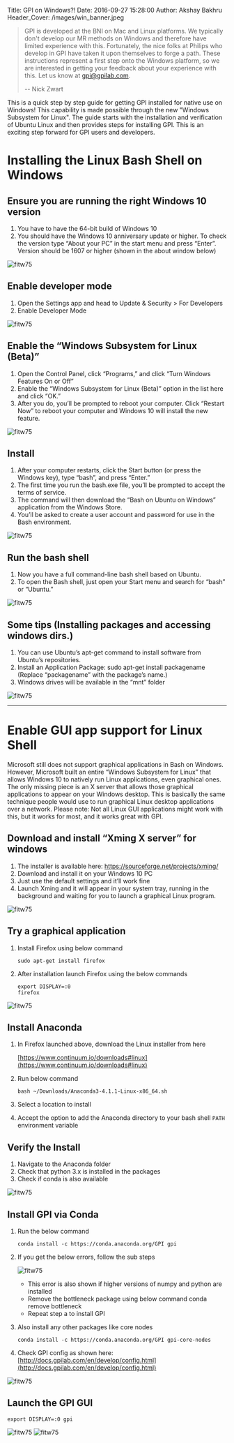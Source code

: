 Title: GPI on Windows?!
Date: 2016-09-27 15:28:00
Author: Akshay Bakhru
Header_Cover: /images/win_banner.jpeg

> GPI is developed at the BNI on Mac and Linux platforms.  We typically don't
> develop our MR methods on Windows and therefore have limited experience
> with this.  Fortunately, the nice folks at Philips who develop in GPI have
> taken it upon themselves to forge a path.  These instructions represent a
> first step onto the Windows platform, so we are interested in getting your
> feedback about your experience with this.  Let us know at gpi@gpilab.com.
>
> -- Nick Zwart

This is a quick step by step guide for getting GPI installed for native use on
Windows!  This capability is made possible through the new "Windows
Subsystem for Linux".  The guide starts with the installation and verification
of Ubuntu Linux and then provides steps for installing GPI.  This is an
exciting step forward for GPI users and developers.

# Installing the Linux Bash Shell on Windows

## Ensure you are running the right Windows 10 version
1. You have to have the 64-bit build of Windows 10
2. You should have the Windows 10 anniversary update or higher. To check the
   version type “About your PC” in the start menu and press “Enter”. Version
   should be 1607 or higher (shown in the about window below)

![fitw75]({filename}/images/win_1_settings.jpg)

## Enable developer mode
1. Open the Settings app and head to Update & Security > For Developers
2. Enable Developer Mode

![fitw75]({filename}/images/win_2_devmode.jpg)

## Enable the “Windows Subsystem for Linux (Beta)”
1. Open the Control Panel, click “Programs,” and click “Turn Windows Features
   On or Off”
2. Enable the “Windows Subsystem for Linux (Beta)” option in the list here and
   click “OK.”
3. After you do, you’ll be prompted to reboot your computer. Click “Restart
   Now” to reboot your computer and Windows 10 will install the new feature.

![fitw75]({filename}/images/win_3_subsys.jpg)

## Install
1. After your computer restarts, click the Start button (or press the Windows
   key), type “bash”, and press “Enter.”
2. The first time you run the bash.exe file, you’ll be prompted to accept the
   terms of service.
3. The command will then download the “Bash on Ubuntu on Windows” application
   from the Windows Store.
4. You’ll be asked to create a user account and password for use in the Bash
   environment.

![fitw75]({filename}/images/win_5_useradd.jpg)

## Run the bash shell
1. Now you have a full command-line bash shell based on Ubuntu.
2. To open the Bash shell, just open your Start menu and search for “bash” or
   “Ubuntu.”

![fitw75]({filename}/images/win_6_bash.jpg)

## Some tips (Installing packages and accessing windows dirs.)
1. You can use Ubuntu’s apt-get command to install software from Ubuntu’s
   repositories.
2. Install an Application Package: sudo apt-get install packagename (Replace
   “packagename” with the package’s name.)
3. Windows drives will be available in the “mnt” folder

![fitw75]({filename}/images/win_7_mnt.jpg)

---------

# Enable GUI app support for Linux Shell
Microsoft still does not support graphical applications in Bash on Windows.
However, Microsoft built an entire “Windows Subsystem for Linux” that allows
Windows 10 to natively run Linux applications, even graphical ones. The only
missing piece is an X server that allows those graphical applications to appear
on your Windows desktop. This is basically the same technique people would use
to run graphical Linux desktop applications over a network. Please note: Not
all Linux GUI applications might work with this, but it works for most, and it
works great with GPI.

## Download and install “Xming X server” for windows
1. The installer is available here: https://sourceforge.net/projects/xming/
2. Download and install it on your Windows 10 PC
3. Just use the default settings and it’ll work fine
4. Launch Xming and it will appear in your system tray, running in the
   background and waiting for you to launch a graphical Linux program.

![fitw75]({filename}/images/win_8_xming.jpg)

## Try a graphical application
1. Install Firefox using below command

    ```
    sudo apt-get install firefox
    ```

2. After installation launch Firefox using the below commands

    `export DISPLAY=:0` <br>
    `firefox`

![fitw75]({filename}/images/win_9_firefox.jpg)

## Install Anaconda
1. In Firefox launched above, download the Linux installer from here

    [https://www.continuum.io/downloads#linux](https://www.continuum.io/downloads#linux)

2. Run below command
    
    ```
    bash ~/Downloads/Anaconda3-4.1.1-Linux-x86_64.sh
    ```

3. Select a location to install
4. Accept the option to add the Anaconda directory to your bash shell `PATH`
   environment variable

## Verify the Install
1. Navigate to the Anaconda folder
2. Check that python 3.x is installed in the packages
3. Check if conda is also available

![fitw75]({filename}/images/win_10_conda.jpg)

## Install GPI via Conda
1. Run the below command

    ```
    conda install -c https://conda.anaconda.org/GPI gpi
    ```

2. If you get the below errors, follow the sub steps

    ![fitw75]({filename}/images/win_11_error.jpg)

    * This error is also shown if higher versions of numpy and python are
      installed
    * Remove the bottleneck package using below command conda remove bottleneck
    * Repeat step a to install GPI

3. Also install any other packages like core nodes

    ```
    conda install -c https://conda.anaconda.org/GPI gpi-core-nodes
    ```

4. Check GPI config as shown here:
   [http://docs.gpilab.com/en/develop/config.html](http://docs.gpilab.com/en/develop/config.html)

![fitw75]({filename}/images/win_12_gpiconf.jpg)

## Launch the GPI GUI

`export DISPLAY=:0 gpi`

![fitw75]({filename}/images/win_13_gpi.jpg)
![fitw75]({filename}/images/win_14_gpi.jpg)


